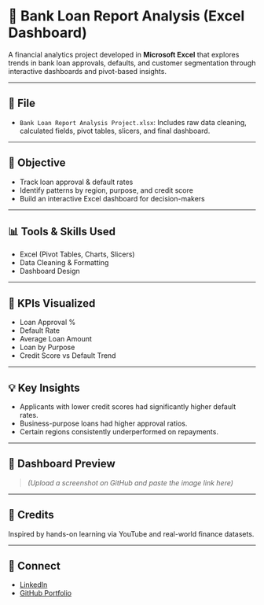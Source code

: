 
# 🏦 Bank Loan Report Analysis (Excel Dashboard)

A financial analytics project developed in **Microsoft Excel** that explores trends in bank loan approvals, defaults, and customer segmentation through interactive dashboards and pivot-based insights.

---

## 📁 File

- `Bank Loan Report Analysis Project.xlsx`: Includes raw data cleaning, calculated fields, pivot tables, slicers, and final dashboard.

---

## 🎯 Objective

- Track loan approval & default rates
- Identify patterns by region, purpose, and credit score
- Build an interactive Excel dashboard for decision-makers

---

## 📊 Tools & Skills Used

- Excel (Pivot Tables, Charts, Slicers)
- Data Cleaning & Formatting
- Dashboard Design

---

## 📌 KPIs Visualized

- Loan Approval %  
- Default Rate  
- Average Loan Amount  
- Loan by Purpose  
- Credit Score vs Default Trend  
---

## 💡 Key Insights

- Applicants with lower credit scores had significantly higher default rates.
- Business-purpose loans had higher approval ratios.
- Certain regions consistently underperformed on repayments.
---

## 📸 Dashboard Preview

> *(Upload a screenshot on GitHub and paste the image link here)*



---

## 🙌 Credits

Inspired by hands-on learning via YouTube and real-world finance datasets.

---

## 🔗 Connect

- [LinkedIn](https://www.linkedin.com/in/YOURUSERNAME)
- [GitHub Portfolio](https://github.com/YOURUSERNAME)
